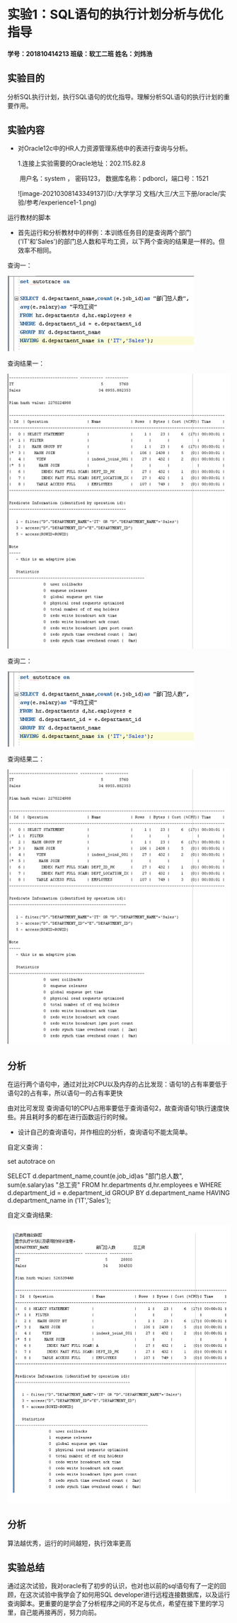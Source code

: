 







# 实验1：SQL语句的执行计划分析与优化指导





#### 学号：201810414213 	班级：软工二班 	姓名：刘炜浩

## 实验目的

分析SQL执行计划，执行SQL语句的优化指导。理解分析SQL语句的执行计划的重要作用。

## 实验内容

- 对Oracle12c中的HR人力资源管理系统中的表进行查询与分析。

  1.连接上实验需要的Oracle地址：202.115.82.8 

  ​		用户名：system ， 密码123， 数据库名称：pdborcl，端口号：1521

  ![image-20210308143349137](D:/大学学习 文档/大三/大三下册/oracle/实验/参考/experience1-1.png)

运行教材的脚本

- 首先运行和分析教材中的样例：本训练任务目的是查询两个部门('IT'和'Sales')的部门总人数和平均工资，以下两个查询的结果是一样的。但效率不相同。

查询一：

![img](1.png)



查询结果一：

![img](2.png)

查询二：

![img](3.png)

查询结果二：

![img](4.png)

## 分析

在运行两个语句中，通过对比对CPU以及内存的占比发现：语句1的占有率要低于语句2的占有率，所以语句一的占有率更快

由对比可发现 查询语句1的CPU占用率要低于查询语句2，故查询语句1执行速度快些。并且耗时多的都在进行函数运行的时候。

- 设计自己的查询语句，并作相应的分析，查询语句不能太简单。

自定义查询：

set autotrace on

SELECT d.department_name,count(e.job_id)as "部门总人数",
sum(e.salary)as "总工资"
FROM hr.departments d,hr.employees e
WHERE d.department_id = e.department_id
GROUP BY d.department_name
HAVING d.department_name in ('IT','Sales');

自定义查询结果:

![image-20210316221407799](5.png)

## 分析

算法越优秀，运行的时间越短，执行效率更高

## 实验总结



通过这次试验，我对oracle有了初步的认识，也对也以前的sql语句有了一定的回顾，在这次试验中我学会了如何用SQL developer进行远程连接数据库，以及运行查询脚本。更重要的是学会了分析程序之间的不足与优点，希望在接下里的学习里，自己能再接再厉，努力向前。

